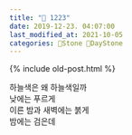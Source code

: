 ```yaml
---
title: "🌱 1223"
date: 2019-12-23. 04:07:00
last_modified_at: 2021-10-05
categories: 🗿Stone 🌱DayStone
---
```

{% include old-post.html %}

하늘색은 왜 하늘색일까  
낮에는 푸르게  
이른 밤과 새벽에는 붉게  
밤에는 검은데  
